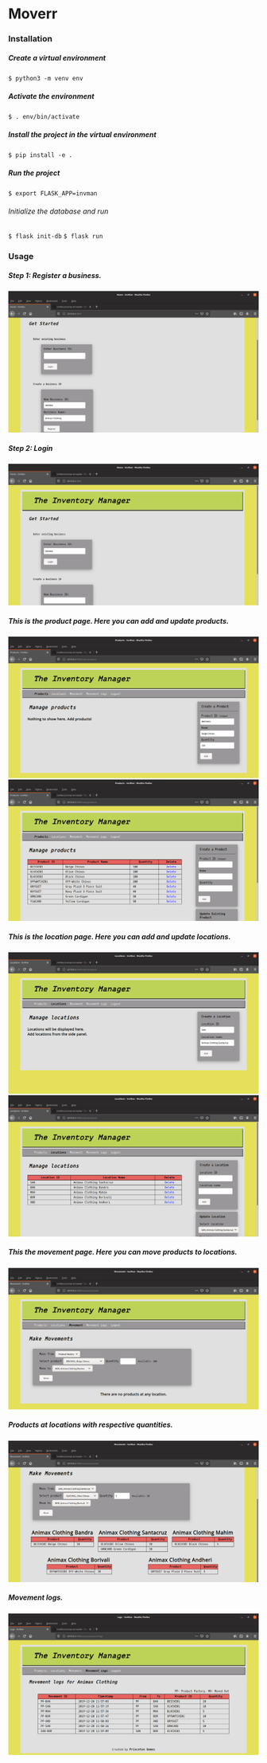 # Moverr

### Installation
##### Create a virtual environment
`$ python3 -m venv env`
##### Activate the environment
`$ . env/bin/activate`
##### Install the project in the virtual environment
`$ pip install -e .`
##### Run the project
`$ export FLASK_APP=invman`
###### Initialize the database and run
`$ flask init-db`
`$ flask run`

### Usage
##### Step 1: Register a business.
![register](/screens/register.png?raw=true "Register")
##### Step 2: Login
![login](/screens/login.png?raw=true "Login")
##### This is the product page. Here you can add and update products.
![addproducts](/screens/addproducts.png?raw=true)
![addedproducts](/screens/listofproducts.png?raw=true)
##### This is the location page. Here you can add and update locations.
![addlocations](/screens/addlocations.png?raw=true)
![addedlocations](/screens/locationsadded.png?raw=true)
##### This the movement page. Here you can move products to locations.
![movement](/screens/movementpage.png?raw=true)
##### Products at locations with respective quantities.
![productsatlocation](/screens/productsatlocation.png?raw=true)
##### Movement logs.
![movementlogs](/screens/movementlogs.png?raw=true)
